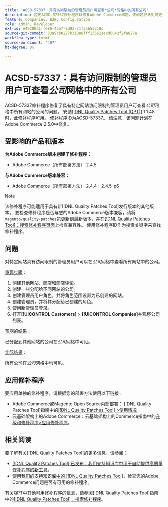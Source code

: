 ```yaml
---
title: 'ACSD-57337：具有访问限制的管理员用户可查看*公司*网格中的所有公司'
description: 应用ACSD-57337修补程序以修复Adobe Commerce问题，该问题导致对特定网站具有访问限制的管理员用户可以在*公司*网格中查看所有网站中的公司。
feature: Companies, B2B, Configuration
role: Admin, Developer
exl-id: e49289a1-fe86-42b7-8d93-71f35b5e318d
source-git-commit: 33a9cb0227b318a0fff135621ecd6642f2fa827a
workflow-type: tm+mt
source-wordcount: '407'
ht-degree: 0%

---
```


# ACSD-57337：具有访问限制的管理员用户可查看&#x200B;*公司*&#x200B;网格中的所有公司

ACSD-57337修补程序修复了具有特定网站访问限制的管理员用户可查看&#x200B;*公司*&#x200B;网格中所有网站的公司的问题。 安装[[!DNL Quality Patches Tool (QPT)]](/help/announcements/adobe-commerce-announcements/magento-quality-patches-released-new-tool-to-self-serve-quality-patches.md) 1.1.48时，此修补程序可用。 修补程序ID为ACSD-57337。 请注意，该问题计划在Adobe Commerce 2.5.0中修复。

## 受影响的产品和版本

**为Adobe Commerce版本创建了修补程序：**

* Adobe Commerce（所有部署方法） 2.4.5

**与Adobe Commerce版本兼容：**

* Adobe Commerce（所有部署方法） 2.4.4 - 2.4.5-p6

>[!NOTE]
>
>该修补程序可能适用于具有新[!DNL Quality Patches Tool]发行版本的其他版本。 要检查修补程序是否与您的Adobe Commerce版本兼容，请将`magento/quality-patches`包更新到最新版本，并在[[!DNL Quality Patches Tool]：搜索修补程序页面](https://experienceleague.adobe.com/tools/commerce-quality-patches/index.html)上检查兼容性。 使用修补程序ID作为搜索关键字来查找修补程序。

## 问题

对特定网站具有访问限制的管理员用户可以在&#x200B;*公司*&#x200B;网格中查看所有网站中的公司。

<u>重现步骤</u>：

1. 创建其他网站、商店和商店评论。
1. 创建一些分配给不同网站的公司。
1. 创建管理员用户角色，并将角色范围设置为已创建的网站。
1. 创建管理员，并将其分配给已创建的角色。
1. 使用新管理员登录。
1. 打开&#x200B;**[!UICONTROL Customers]** > **[!UICONTROL Companies]**&#x200B;并观察公司列表。

<u>预期的结果</u>：

已分配到其他网站的公司在&#x200B;*公司*&#x200B;网格中可见。

<u>实际结果</u>：

所有公司在&#x200B;*公司*&#x200B;网格中均可见。

## 应用修补程序

要应用单独的修补程序，请根据您的部署方法使用以下链接：

* Adobe Commerce或Magento Open Source内部部署： [!DNL Quality Patches Tool]指南中的[[!DNL Quality Patches Tool] >使用情况](https://experienceleague.adobe.com/docs/commerce-operations/tools/quality-patches-tool/usage.html)。
* 云基础架构上的Adobe Commerce：云基础架构上的Commerce指南中的[升级和修补程序>应用修补程序](https://experienceleague.adobe.com/docs/commerce-cloud-service/user-guide/develop/upgrade/apply-patches.html)。

## 相关阅读

要了解有关[!DNL Quality Patches Tool]的更多信息，请参阅：

* [[!DNL Quality Patches Tool] 已发布：我们支持知识库中用于自助提供高质量修补程序的新工具](/help/announcements/adobe-commerce-announcements/magento-quality-patches-released-new-tool-to-self-serve-quality-patches.md)。
* [使用我们的支持知识库中的 [!DNL Quality Patches Tool]](/help/support-tools/patches-available-in-qpt-tool/check-patch-for-magento-issue-with-magento-quality-patches.md)，检查您的Adobe Commerce问题是否有可用的修补程序。

有关QPT中其他可用修补程序的信息，请参阅[!DNL Quality Patches Tool]指南中的[[!DNL Quality Patches Tool]：搜索修补程序](https://experienceleague.adobe.com/tools/commerce-quality-patches/index.html)。
